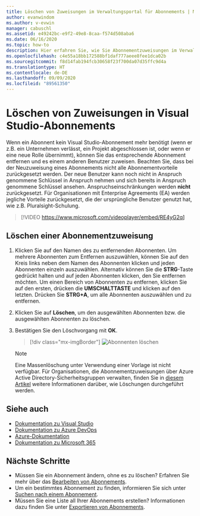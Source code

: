 ```yaml
---
title: Löschen von Zuweisungen im Verwaltungsportal für Abonnements | Microsoft-Dokumentation
author: evanwindom
ms.author: v-evwin
manager: cabuschl
ms.assetid: e49242bc-e9f2-49e8-8caa-f574d508aba6
ms.date: 06/16/2020
ms.topic: how-to
description: Hier erfahren Sie, wie Sie Abonnementzuweisungen im Verwaltungsportal für Visual Studio-Abonnements löschen.
ms.openlocfilehash: c4e55a18bb172588bf1daf777aeee8fee1dca02b
ms.sourcegitcommit: f8d14fab194fcb30658f23f700da07d35ffc9d4a
ms.translationtype: HT
ms.contentlocale: de-DE
ms.lasthandoff: 09/09/2020
ms.locfileid: "89561350"
---
```

# <a name="delete-assignments-in-visual-studio-subscriptions"></a>Löschen von Zuweisungen in Visual Studio-Abonnements
Wenn ein Abonnent kein Visual Studio-Abonnement mehr benötigt (wenn er z.B. ein Unternehmen verlässt, ein Projekt abgeschlossen ist, oder wenn er eine neue Rolle übernimmt), können Sie das entsprechende Abonnement entfernen und es einem anderen Benutzer zuweisen. Beachten Sie, dass bei der Neuzuweisung eines Abonnements nicht alle Abonnementvorteile zurückgesetzt werden.  Der neue Benutzer kann noch nicht in Anspruch genommene Schlüssel in Anspruch nehmen und sich bereits in Anspruch genommene Schlüssel ansehen. Anspruchseinschränkungen werden **nicht** zurückgesetzt.  Für Organisationen mit Enterprise Agreements (EA) werden jegliche Vorteile zurückgesetzt, die der ursprüngliche Benutzer genutzt hat, wie z.B. Pluralsight-Schulung. 

> [!VIDEO https://www.microsoft.com/videoplayer/embed/RE4yG2q]

## <a name="delete-a-subscription-assignment"></a>Löschen einer Abonnementzuweisung
1. Klicken Sie auf den Namen des zu entfernenden Abonnenten. Um mehrere Abonnenten zum Entfernen auszuwählen, können Sie auf den Kreis links neben dem Namen des Abonnenten klicken und jeden Abonnenten einzeln auszuwählen.  Alternativ können Sie die **STRG**-Taste gedrückt halten und auf jeden Abonnenten klicken, den Sie entfernen möchten. Um einen Bereich von Abonnenten zu entfernen, klicken Sie auf den ersten, drücken die **UMSCHALTTASTE** und klicken auf den letzten.  Drücken Sie **STRG+A**, um alle Abonnenten auszuwählen und zu entfernen. 
2. Klicken Sie auf **Löschen**, um den ausgewählten Abonnenten bzw. die ausgewählten Abonnenten zu löschen.
3. Bestätigen Sie den Löschvorgang mit **OK**.
   > [!div class="mx-imgBorder"]
   > ![Abonnenten löschen](_img/delete-license/delete-subscribers.png "Wählen Sie die Benutzer aus, die Sie löschen möchten, und klicken Sie auf „Löschen“. Sie können die STRG- und die UMSCHALT-Taste verwenden, um mehrere Abonnenten auszuwählen.")

   > [!NOTE]
   > Eine Massenlöschung unter Verwendung einer Vorlage ist nicht verfügbar. Für Organisationen, die Abonnementzuweisungen über Azure Active Directory-Sicherheitsgruppen verwalten, finden Sie in [diesem Artikel](assign-license-bulk.md#use-azure-active-directory-groups-to-assign-subscriptions) weitere Informationen darüber, wie Löschungen durchgeführt werden.  

## <a name="see-also"></a>Siehe auch
- [Dokumentation zu Visual Studio](https://docs.microsoft.com/visualstudio/)
- [Dokumentation zu Azure DevOps](https://docs.microsoft.com/azure/devops/)
- [Azure-Dokumentation](https://docs.microsoft.com/azure/)
- [Dokumentation zu Microsoft 365](https://docs.microsoft.com/microsoft-365/)

## <a name="next-steps"></a>Nächste Schritte
- Müssen Sie ein Abonnement ändern, ohne es zu löschen?  Erfahren Sie mehr über das [Bearbeiten von Abonnements](edit-license.md).
- Um ein bestimmtes Abonnement zu finden, informieren Sie sich unter [Suchen nach einem Abonnement](search-license.md).
- Müssen Sie eine Liste all Ihrer Abonnements erstellen?  Informationen dazu finden Sie unter [Exportieren von Abonnements](exporting-subscriptions.md).



